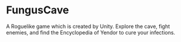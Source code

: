 # FungusCave

A Roguelike game which is created by Unity. Explore the cave, fight enemies, and find the Encyclopedia of Yendor to cure your infections.

